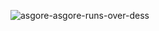 
![asgore-asgore-runs-over-dess](https://github.com/user-attachments/assets/8fb54293-2873-4f81-ac3d-33fd12698e07)
